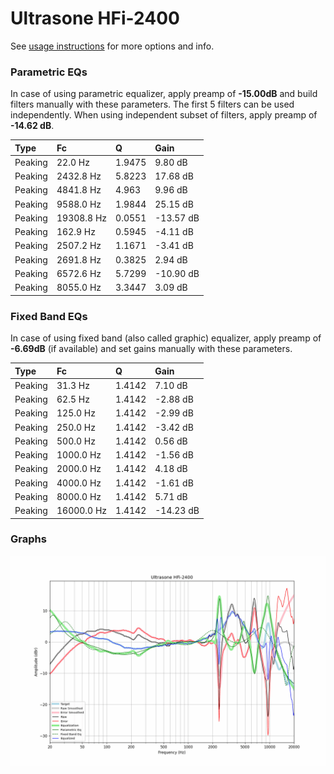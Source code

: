 # Ultrasone HFi-2400
See [usage instructions](https://github.com/jaakkopasanen/AutoEq#usage) for more options and info.

### Parametric EQs
In case of using parametric equalizer, apply preamp of **-15.00dB** and build filters manually
with these parameters. The first 5 filters can be used independently.
When using independent subset of filters, apply preamp of **-14.62 dB**.

| Type    | Fc         |      Q | Gain      |
|:--------|:-----------|:-------|:----------|
| Peaking | 22.0 Hz    | 1.9475 | 9.80 dB   |
| Peaking | 2432.8 Hz  | 5.8223 | 17.68 dB  |
| Peaking | 4841.8 Hz  | 4.963  | 9.96 dB   |
| Peaking | 9588.0 Hz  | 1.9844 | 25.15 dB  |
| Peaking | 19308.8 Hz | 0.0551 | -13.57 dB |
| Peaking | 162.9 Hz   | 0.5945 | -4.11 dB  |
| Peaking | 2507.2 Hz  | 1.1671 | -3.41 dB  |
| Peaking | 2691.8 Hz  | 0.3825 | 2.94 dB   |
| Peaking | 6572.6 Hz  | 5.7299 | -10.90 dB |
| Peaking | 8055.0 Hz  | 3.3447 | 3.09 dB   |

### Fixed Band EQs
In case of using fixed band (also called graphic) equalizer, apply preamp of **-6.69dB**
(if available) and set gains manually with these parameters.

| Type    | Fc         |      Q | Gain      |
|:--------|:-----------|:-------|:----------|
| Peaking | 31.3 Hz    | 1.4142 | 7.10 dB   |
| Peaking | 62.5 Hz    | 1.4142 | -2.88 dB  |
| Peaking | 125.0 Hz   | 1.4142 | -2.99 dB  |
| Peaking | 250.0 Hz   | 1.4142 | -3.42 dB  |
| Peaking | 500.0 Hz   | 1.4142 | 0.56 dB   |
| Peaking | 1000.0 Hz  | 1.4142 | -1.56 dB  |
| Peaking | 2000.0 Hz  | 1.4142 | 4.18 dB   |
| Peaking | 4000.0 Hz  | 1.4142 | -1.61 dB  |
| Peaking | 8000.0 Hz  | 1.4142 | 5.71 dB   |
| Peaking | 16000.0 Hz | 1.4142 | -14.23 dB |

### Graphs
![](./Ultrasone%20HFi-2400.png)